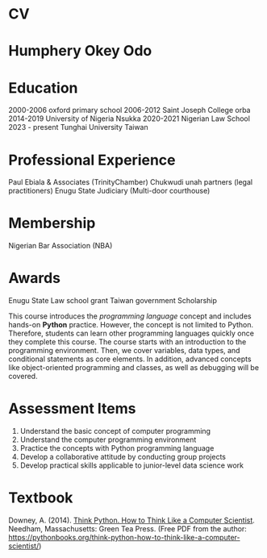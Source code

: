 # CV
# Humphery Okey Odo

# Education 
2000-2006 oxford primary school
2006-2012 Saint Joseph College orba 
2014-2019 University of Nigeria Nsukka
2020-2021 Nigerian Law School 
2023 - present Tunghai University Taiwan

# Professional Experience
Paul Ebiala & Associates (TrinityChamber)
Chukwudi unah partners (legal practitioners)
Enugu State Judiciary (Multi-door courthouse)

# Membership 
Nigerian Bar Association (NBA)

# Awards 
Enugu State Law school grant
Taiwan government Scholarship 


This course introduces the _programming language_ concept and includes hands-on __Python__ practice. However, the concept is not limited to Python. Therefore, students can learn other programming languages quickly once they complete this course. The course starts with an introduction to the programming environment. Then, we cover variables, data types, and conditional statements as core elements. In addition, advanced concepts like object-oriented programming and classes, as well as debugging will be covered.

# Assessment Items

1. Understand the basic concept of computer programming
2. Understand the computer programming environment
3. Practice the concepts with Python programming language
4. Develop a collaborative attitude by conducting group projects
5. Develop practical skills applicable to junior-level data science work

# Textbook

Downey, A. (2014). [Think Python. How to Think Like a Computer Scientist](https://pythonbooks.org/think-python-how-to-think-like-a-computer-scientist). Needham, Massachusetts: Green Tea Press. (Free PDF from the author: https://pythonbooks.org/think-python-how-to-think-like-a-computer-scientist/)

